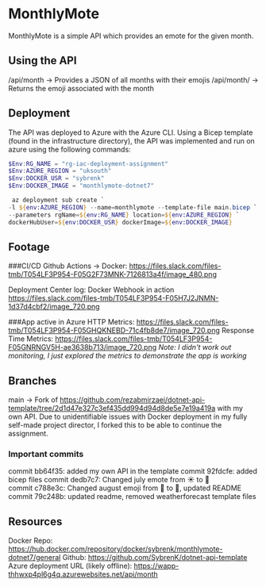 ﻿# MonthlyMote

MonthlyMote is a simple API which provides an emote for the given month.

## Using the API
<hosting address>/api/month -> Provides a JSON of all months with their emojis
<hosting address>/api/month/<insert month here> -> Returns the emoji associated with the month


## Deployment
The API was deployed to Azure with the Azure CLI. Using a Bicep template (found in the infrastructure directory), the API was implemented and run on azure using the following commands:
```powershell
$Env:RG_NAME = "rg-iac-deployment-assignment"
$Env:AZURE_REGION = "uksouth"
$Env:DOCKER_USR = "sybrenk"
$Env:DOCKER_IMAGE = "monthlymote-dotnet7"

 az deployment sub create `
-l ${env:AZURE_REGION} --name=monthlymote --template-file main.bicep `
--parameters rgName=${env:RG_NAME} location=${env:AZURE_REGION} `
dockerHubUser=${env:DOCKER_USR} dockerImage=${env:DOCKER_IMAGE}
```
## Footage

###CI/CD
Github Actions -> Docker:
https://files.slack.com/files-tmb/T054LF3P954-F05G2F73MNK-7126813a4f/image_480.png

Deployment Center log: Docker Webhook in action
https://files.slack.com/files-tmb/T054LF3P954-F05H7J2JNMN-1d37d4cbf2/image_720.png


###App active in Azure
HTTP Metrics: https://files.slack.com/files-tmb/T054LF3P954-F05GHQKNEBD-71c4fb8de7/image_720.png
Response Time Metrics: https://files.slack.com/files-tmb/T054LF3P954-F05GNRNGV5H-ae3638b713/image_720.png
*Note: I didn't work out monitoring, I just explored the metrics to demonstrate the app is working*

## Branches
main -> Fork of https://github.com/rezabmirzaei/dotnet-api-template/tree/2d1d47e327c3ef435dd994d94d8de5e7e19a419a with my own API.
Due to unidentifiable issues with Docker deployment in my fully self-made project director, I forked this to be able to continue the assignment.
### Important commits
commit bb64f35: added my own API in the template 
commit 92fdcfe: added bicep files 
commit dedb7c7: Changed july emote from ☀ to 🌴  
commit c788e3c: Changed august emoji from 🎋 to 🎂, updated README 
commit 79c248b: updated readme, removed weatherforecast template files 

## Resources
Docker Repo: https://hub.docker.com/repository/docker/sybrenk/monthlymote-dotnet7/general
Github: https://github.com/SybrenK/dotnet-api-template
Azure deployment URL (likely offline): https://wapp-thhwxp4pl6g4q.azurewebsites.net/api/month